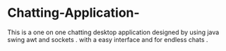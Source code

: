 # Chatting-Application-
This is a one on one chatting desktop application designed by using java swing awt and sockets . with a easy interface and for endless chats . 
